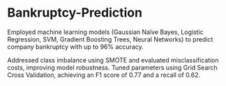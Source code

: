 # Bankruptcy-Prediction

Employed machine learning models (Gaussian Naïve Bayes, Logistic Regression, SVM, Gradient Boosting Trees, Neural Networks) to predict company bankruptcy with up to 96% accuracy.

Addressed class imbalance using SMOTE and evaluated misclassification costs, improving model robustness.
Tuned parameters using Grid Search Cross Validation, achieving an F1 score of 0.77 and a recall of 0.62.
